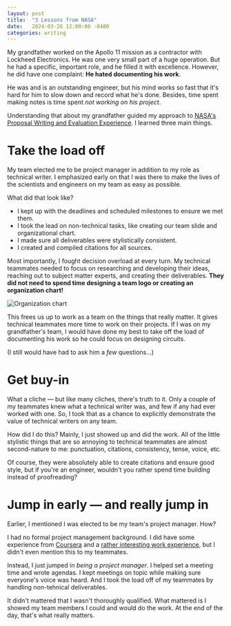 ```yaml
---
layout: post
title:  "3 Lessons from NASA"
date:   2024-03-26 12:00:00 -0400
categories: writing
---
```

My grandfather worked on the Apollo 11 mission as a contractor with Lockheed Electronics. He was one very small part of a huge operation. But he had a specific, important role, and he filled it with excellence. However, he did have one complaint: **He hated documenting his work**.

He was and is an outstanding engineer, but his mind works so fast that it's hard for him to slow down and record what he's done. Besides, time spent making notes is time spent *not working on his project*.

Understanding that about my grandfather guided my approach to [NASA's Proposal Writing and Evaluation Experience](https://www.lspace.asu.edu/npwee-academy). I learned three main things.

# Take the load off

My team elected me to be project manager in addition to my role as technical writer. I emphasized early on that I was there to make the lives of the scientists and engineers on my team as easy as possible.

What did that look like?
- I kept up with the deadlines and scheduled milestones to ensure we met them.
- I took the lead on non-technical tasks, like creating our team slide and organizational chart.
- I made sure all deliverables were stylistically consistent.
- I created and compiled citations for all sources. 

Most importantly, I fought decision overload at every turn. My technical teammates needed to focus on researching and developing their ideas, reaching out to subject matter experts, and creating their deliverables. **They did not need to spend time designing a team logo or creating an organization chart!**

![Organization chart](/images/organization-chart.png)

This frees us up to work as a team on the things that really matter. It gives technical teammates more time to work on their projects. If I was on my grandfather's team, I would have done my best to take off the load of documenting his work so he could focus on designing circuits. 

(I still would have had to ask him a *few* questions...)

# Get buy-in

What a cliche &mdash; but like many cliches, there's truth to it. Only a couple of my teammates knew what a technical writer was, and few if any had ever worked with one. So, I took that as a chance to explicitly demonstrate the value of technical writers on any team.

How did I do this? Mainly, I just showed up and did the work. All of the little stylistic things that are so annoying to technical teammates are almost second-nature to me: punctuation, citations, consistency, tense, voice, etc. 

Of course, they were absolutely able to create citations and ensure good style, but if you're an engineer, wouldn't you rather spend time building instead of proofreading?

# Jump in early &mdash; and really jump in

Earlier, I mentioned I was elected to be my team's project manager. How?

I had no formal project management background. I did have some experience from [Coursera](https://www.linkedin.com/posts/slpennington_projectmanagement-activity-7079653021915246592-36xj?utm_source=share&utm_medium=member_desktop) and a [rather interesting work experience](https://georgialibraries.org/pop-up/), but I didn't even mention this to my teammates. 

Instead, I just jumped in *being a project manager*. I helped set a meeting time and wrote agendas. I kept meetings on topic while making sure everyone's voice was heard. And I took the load off of my teammates by handling non-tehnical deliverables. 

It didn't mattered that I wasn't thoroughly qualified. What mattered is I showed my team members I could and would do the work. At the end of the day, that's what really matters.
